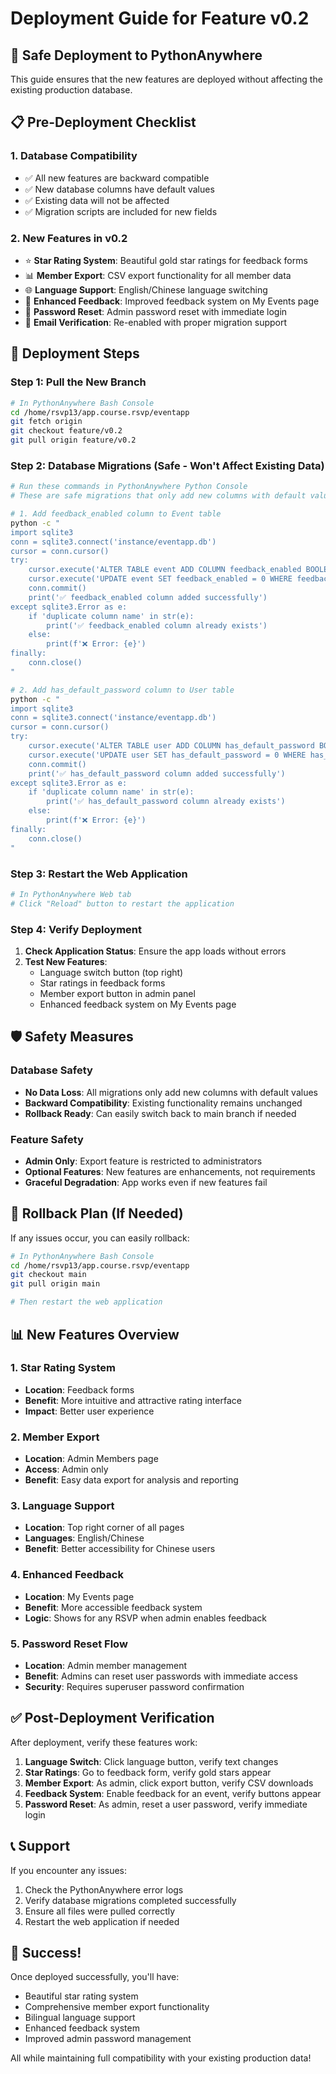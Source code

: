 # Deployment Guide for Feature v0.2

## 🚀 Safe Deployment to PythonAnywhere

This guide ensures that the new features are deployed without affecting the existing production database.

## 📋 Pre-Deployment Checklist

### 1. Database Compatibility
- ✅ All new features are backward compatible
- ✅ New database columns have default values
- ✅ Existing data will not be affected
- ✅ Migration scripts are included for new fields

### 2. New Features in v0.2
- ⭐ **Star Rating System**: Beautiful gold star ratings for feedback forms
- 📊 **Member Export**: CSV export functionality for all member data
- 🌐 **Language Support**: English/Chinese language switching
- 💬 **Enhanced Feedback**: Improved feedback system on My Events page
- 🔐 **Password Reset**: Admin password reset with immediate login
- 📧 **Email Verification**: Re-enabled with proper migration support

## 🔧 Deployment Steps

### Step 1: Pull the New Branch
```bash
# In PythonAnywhere Bash Console
cd /home/rsvp13/app.course.rsvp/eventapp
git fetch origin
git checkout feature/v0.2
git pull origin feature/v0.2
```

### Step 2: Database Migrations (Safe - Won't Affect Existing Data)
```bash
# Run these commands in PythonAnywhere Python Console
# These are safe migrations that only add new columns with default values

# 1. Add feedback_enabled column to Event table
python -c "
import sqlite3
conn = sqlite3.connect('instance/eventapp.db')
cursor = conn.cursor()
try:
    cursor.execute('ALTER TABLE event ADD COLUMN feedback_enabled BOOLEAN DEFAULT 0')
    cursor.execute('UPDATE event SET feedback_enabled = 0 WHERE feedback_enabled IS NULL')
    conn.commit()
    print('✅ feedback_enabled column added successfully')
except sqlite3.Error as e:
    if 'duplicate column name' in str(e):
        print('✅ feedback_enabled column already exists')
    else:
        print(f'❌ Error: {e}')
finally:
    conn.close()
"

# 2. Add has_default_password column to User table
python -c "
import sqlite3
conn = sqlite3.connect('instance/eventapp.db')
cursor = conn.cursor()
try:
    cursor.execute('ALTER TABLE user ADD COLUMN has_default_password BOOLEAN DEFAULT 0')
    cursor.execute('UPDATE user SET has_default_password = 0 WHERE has_default_password IS NULL')
    conn.commit()
    print('✅ has_default_password column added successfully')
except sqlite3.Error as e:
    if 'duplicate column name' in str(e):
        print('✅ has_default_password column already exists')
    else:
        print(f'❌ Error: {e}')
finally:
    conn.close()
"
```

### Step 3: Restart the Web Application
```bash
# In PythonAnywhere Web tab
# Click "Reload" button to restart the application
```

### Step 4: Verify Deployment
1. **Check Application Status**: Ensure the app loads without errors
2. **Test New Features**:
   - Language switch button (top right)
   - Star ratings in feedback forms
   - Member export button in admin panel
   - Enhanced feedback system on My Events page

## 🛡️ Safety Measures

### Database Safety
- **No Data Loss**: All migrations only add new columns with default values
- **Backward Compatibility**: Existing functionality remains unchanged
- **Rollback Ready**: Can easily switch back to main branch if needed

### Feature Safety
- **Admin Only**: Export feature is restricted to administrators
- **Optional Features**: New features are enhancements, not requirements
- **Graceful Degradation**: App works even if new features fail

## 🔄 Rollback Plan (If Needed)

If any issues occur, you can easily rollback:

```bash
# In PythonAnywhere Bash Console
cd /home/rsvp13/app.course.rsvp/eventapp
git checkout main
git pull origin main

# Then restart the web application
```

## 📊 New Features Overview

### 1. Star Rating System
- **Location**: Feedback forms
- **Benefit**: More intuitive and attractive rating interface
- **Impact**: Better user experience

### 2. Member Export
- **Location**: Admin Members page
- **Access**: Admin only
- **Benefit**: Easy data export for analysis and reporting

### 3. Language Support
- **Location**: Top right corner of all pages
- **Languages**: English/Chinese
- **Benefit**: Better accessibility for Chinese users

### 4. Enhanced Feedback
- **Location**: My Events page
- **Benefit**: More accessible feedback system
- **Logic**: Shows for any RSVP when admin enables feedback

### 5. Password Reset Flow
- **Location**: Admin member management
- **Benefit**: Admins can reset user passwords with immediate access
- **Security**: Requires superuser password confirmation

## ✅ Post-Deployment Verification

After deployment, verify these features work:

1. **Language Switch**: Click language button, verify text changes
2. **Star Ratings**: Go to feedback form, verify gold stars appear
3. **Member Export**: As admin, click export button, verify CSV downloads
4. **Feedback System**: Enable feedback for an event, verify buttons appear
5. **Password Reset**: As admin, reset a user password, verify immediate login

## 📞 Support

If you encounter any issues:
1. Check the PythonAnywhere error logs
2. Verify database migrations completed successfully
3. Ensure all files were pulled correctly
4. Restart the web application if needed

## 🎉 Success!

Once deployed successfully, you'll have:
- Beautiful star rating system
- Comprehensive member export functionality
- Bilingual language support
- Enhanced feedback system
- Improved admin password management

All while maintaining full compatibility with your existing production data!
